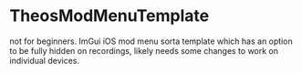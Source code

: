 # TheosModMenuTemplate
not for beginners. ImGui iOS mod menu sorta template which has an option to be fully hidden on recordings, likely needs some changes to work on individual devices. 
